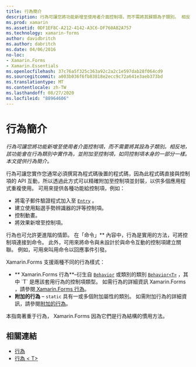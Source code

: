 ```yaml
---
title: 行為簡介
description: 行為可讓您將功能新增至使用者介面控制項，而不需將其歸類為子類別。 相反地，功能會在行為類別中實作並附加至控制項，如同控制項本身的一部分。 本文提供行為簡介。
ms.prod: xamarin
ms.assetid: 0DF1EF8C-A212-4142-A3C6-DF760A82A757
ms.technology: xamarin-forms
author: davidbritch
ms.author: dabritch
ms.date: 04/06/2016
no-loc:
- Xamarin.Forms
- Xamarin.Essentials
ms.openlocfilehash: 37c76a5f325c363a92c2a2c1e597dab28f064cd9
ms.sourcegitcommit: a003b036f6fb83818e2ecc9c72a641e3aeb373bd
ms.translationtype: MT
ms.contentlocale: zh-TW
ms.lasthandoff: 08/27/2020
ms.locfileid: "88964606"
---
```

# <a name="introduction-to-behaviors"></a>行為簡介

_行為可讓您將功能新增至使用者介面控制項，而不需要將其設為子類別。相反地，該功能會在行為類別中實作為，並附加至控制項，如同控制項本身的一部分一樣。本文提供行為簡介。_

行為可讓您實作您通常必須撰寫為程式碼後置的程式碼，因為此程式碼直接與控制項的 API 互動，所以透過此方式可以精確附加至控制項並封裝，以供多個應用程式重複使用。 可用來提供各種功能給控制項，例如：

- 將電子郵件驗證程式加入至 [`Entry`](xref:Xamarin.Forms.Entry) 。
- 建立使用點選手勢辨識器的評等控制項。
- 控制動畫。
- 將效果新增至控制項。

行為也可允許更進階的情節。 在「命令」** 內容中，行為是實用的方法，可將控制項連接到命令。 此外，可用來將命令與未設計於與命令互動的控制項建立關聯。 例如，可用來叫用命令以回應事件引發。

Xamarin.Forms 支援兩種不同的行為樣式：

- ** Xamarin.Forms 行為**–衍生自 [`Behavior`](xref:Xamarin.Forms.Behavior) 或類別的類別 [`Behavior<T>`](xref:Xamarin.Forms.Behavior`1) ，其中 `T` 是應該套用行為的控制項類型。 如需行為的詳細資訊 Xamarin.Forms ，請參閱[ Xamarin.Forms 行為](~/xamarin-forms/app-fundamentals/behaviors/creating.md)。
- **附加的行為** – `static` 具有一或多個附加屬性的類別。 如需附加行為的詳細資訊，請參閱[附加的行為](~/xamarin-forms/app-fundamentals/behaviors/attached.md)。

本指南著重于行為， Xamarin.Forms 因為它們是行為結構的慣用方法。

## <a name="related-links"></a>相關連結

- [行為](xref:Xamarin.Forms.Behavior)
- [行為 &lt; T&gt;](xref:Xamarin.Forms.Behavior`1)
